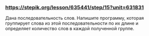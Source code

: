 ### https://stepik.org/lesson/635441/step/15?unit=631831

Дана последовательность слов. Напишите программу, которая группирует слова из этой последовательности по их длине и определяет количество слов в каждой полученной группе.
